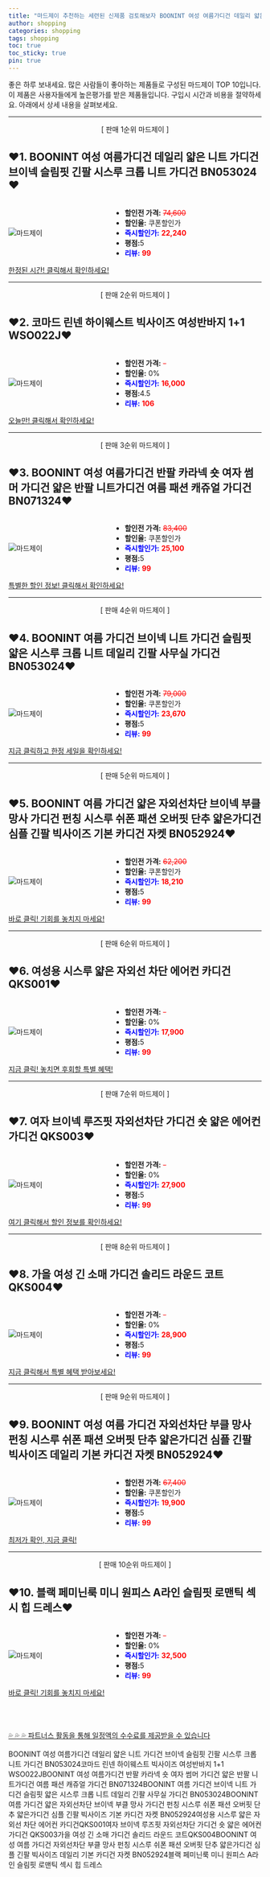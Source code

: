 ```yaml
---
title: "마드제이 추천하는 세련된 신제품 검토해보자 BOONINT 여성 여름가디건 데일리 얇은"
author: shopping
categories: shopping
tags: shopping
toc: true
toc_sticky: true
pin: true
---
```

좋은 하루 보내세요. 많은 사람들이 좋아하는 제품들로 구성된 마드제이 TOP 10입니다. 이 제품은 사용자들에게 높은평가를 받은 제품들입니다. 구입시 시간과 비용을 절약하세요. 아래에서 상세 내용을 살펴보세요.

---
<p class="toplist" style="margin: 0 auto; display: block; width: fit-content;">[ 판매 1순위 마드제이 ]</p>

<h2><strong>❤️1. BOONINT 여성 여름가디건 데일리 얇은 니트 가디건 브이넥 슬림핏 긴팔 시스루 크롭 니트 가디건 BN053024❤️</strong></h2>

<div style="display: flex; align-items: center;">
    <div style="flex: 0.4;">
        <img src="https://thumbnail8.coupangcdn.com/thumbnails/remote/230x230ex/image/vendor_inventory/31d4/09396e11aca4dc8310f629ca505e97190217ecbb7835221ce35facea045b.jpeg" alt="마드제이" style="max-width: 100%;">
    </div>
    <div style="flex: 0.6; margin-left: 10px;">
        <ul>
            <li><strong>할인전 가격:</strong> <del style="color: red;">74,600</del></li>
            <li><strong>할인율:</strong> 쿠폰할인가</li>
            <li><span style='color:blue'><strong>즉시할인가:</strong></span> <span style='color:red'><strong>22,240</strong></span></li>
            <li><strong>평점:</strong>5</li>
            <li><span style='color:blue'><strong>리뷰:</strong></span> <span style='color:red'><strong>99</strong></span></li>
        </ul>
    </div>
</div>
<div class="center">
    <a href="https://selin100587001.github.io?lptag=AF9450613&subid=githubio&pageKey=8135604222&traceid=V0-153&itemId=23109721289&vendorItemId=90142974808" class="myButton">
        한정된 시간! 클릭해서 확인하세요!
    </a>
</div>


---
<p class="toplist" style="margin: 0 auto; display: block; width: fit-content;">[ 판매 2순위 마드제이 ]</p>

<h2><strong>❤️2. 코마드 린넨 하이웨스트 빅사이즈 여성반바지 1+1 WSO022J❤️</strong></h2>

<div style="display: flex; align-items: center;">
    <div style="flex: 0.4;">
        <img src="https://thumbnail10.coupangcdn.com/thumbnails/remote/230x230ex/image/vendor_inventory/1ba3/c1c36d07f38ffa2af3d993fec903d406efb54abf75b5de44e08c15e372d4.jpg" alt="마드제이" style="max-width: 100%;">
    </div>
    <div style="flex: 0.6; margin-left: 10px;">
        <ul>
            <li><strong>할인전 가격:</strong> <del style="color: red;">-</del></li>
            <li><strong>할인율:</strong> 0%</li>
            <li><span style='color:blue'><strong>즉시할인가:</strong></span> <span style='color:red'><strong>16,000</strong></span></li>
            <li><strong>평점:</strong>4.5</li>
            <li><span style='color:blue'><strong>리뷰:</strong></span> <span style='color:red'><strong>106</strong></span></li>
        </ul>
    </div>
</div>
<div class="center">
    <a href="https://selin100587001.github.io?lptag=AF9450613&subid=githubio&pageKey=7282331834&traceid=V0-153&itemId=18595218108&vendorItemId=85731380907" class="myButton">
        오늘만! 클릭해서 확인하세요!
    </a>
</div>


---
<p class="toplist" style="margin: 0 auto; display: block; width: fit-content;">[ 판매 3순위 마드제이 ]</p>

<h2><strong>❤️3. BOONINT 여성 여름가디건 반팔 카라넥 숏 여자 썸머 가디건 얇은 반팔 니트가디건 여름 패션 캐쥬얼 가디건 BN071324❤️</strong></h2>

<div style="display: flex; align-items: center;">
    <div style="flex: 0.4;">
        <img src="https://thumbnail7.coupangcdn.com/thumbnails/remote/230x230ex/image/vendor_inventory/7b6d/c678ca12fbe053ba04634984c54f51b46511935c96d68ccad243bdbd4be5.jpg" alt="마드제이" style="max-width: 100%;">
    </div>
    <div style="flex: 0.6; margin-left: 10px;">
        <ul>
            <li><strong>할인전 가격:</strong> <del style="color: red;">83,400</del></li>
            <li><strong>할인율:</strong> 쿠폰할인가</li>
            <li><span style='color:blue'><strong>즉시할인가:</strong></span> <span style='color:red'><strong>25,100</strong></span></li>
            <li><strong>평점:</strong>5</li>
            <li><span style='color:blue'><strong>리뷰:</strong></span> <span style='color:red'><strong>99</strong></span></li>
        </ul>
    </div>
</div>
<div class="center">
    <a href="https://selin100587001.github.io?lptag=AF9450613&subid=githubio&pageKey=8226867344&traceid=V0-153&itemId=23664460131&vendorItemId=90689722878" class="myButton">
        특별한 할인 정보! 클릭해서 확인하세요!
    </a>
</div>


---
<p class="toplist" style="margin: 0 auto; display: block; width: fit-content;">[ 판매 4순위 마드제이 ]</p>

<h2><strong>❤️4. BOONINT 여름 가디건 브이넥 니트 가디건 슬림핏 얇은 시스루 크롭 니트 데일리 긴팔 사무실 가디건 BN053024❤️</strong></h2>

<div style="display: flex; align-items: center;">
    <div style="flex: 0.4;">
        <img src="https://thumbnail8.coupangcdn.com/thumbnails/remote/230x230ex/image/vendor_inventory/3509/f3d0252f3ee6ad5b42d0bfb14a12b1cb23233bb803f38d449574db75e15c.jpeg" alt="마드제이" style="max-width: 100%;">
    </div>
    <div style="flex: 0.6; margin-left: 10px;">
        <ul>
            <li><strong>할인전 가격:</strong> <del style="color: red;">79,000</del></li>
            <li><strong>할인율:</strong> 쿠폰할인가</li>
            <li><span style='color:blue'><strong>즉시할인가:</strong></span> <span style='color:red'><strong>23,670</strong></span></li>
            <li><strong>평점:</strong>5</li>
            <li><span style='color:blue'><strong>리뷰:</strong></span> <span style='color:red'><strong>99</strong></span></li>
        </ul>
    </div>
</div>
<div class="center">
    <a href="https://selin100587001.github.io?lptag=AF9450613&subid=githubio&pageKey=8135702098&traceid=V0-153&itemId=23110124829&vendorItemId=90143374375" class="myButton">
        지금 클릭하고 한정 세일을 확인하세요!
    </a>
</div>


---
<p class="toplist" style="margin: 0 auto; display: block; width: fit-content;">[ 판매 5순위 마드제이 ]</p>

<h2><strong>❤️5. BOONINT 여름 가디건 얇은 자외선차단 브이넥 부클 망사 가디건 펀칭 시스루 쉬폰 패션 오버핏 단추 얇은가디건 심플 긴팔 빅사이즈 기본 카디건 자켓 BN052924❤️</strong></h2>

<div style="display: flex; align-items: center;">
    <div style="flex: 0.4;">
        <img src="https://thumbnail7.coupangcdn.com/thumbnails/remote/230x230ex/image/vendor_inventory/2567/d73c3ff7c740aefd4717077334204dce7a0c59a7faddf57570089f9649f0.jpeg" alt="마드제이" style="max-width: 100%;">
    </div>
    <div style="flex: 0.6; margin-left: 10px;">
        <ul>
            <li><strong>할인전 가격:</strong> <del style="color: red;">62,200</del></li>
            <li><strong>할인율:</strong> 쿠폰할인가</li>
            <li><span style='color:blue'><strong>즉시할인가:</strong></span> <span style='color:red'><strong>18,210</strong></span></li>
            <li><strong>평점:</strong>5</li>
            <li><span style='color:blue'><strong>리뷰:</strong></span> <span style='color:red'><strong>99</strong></span></li>
        </ul>
    </div>
</div>
<div class="center">
    <a href="https://selin100587001.github.io?lptag=AF9450613&subid=githubio&pageKey=8136942515&traceid=V0-153&itemId=23115282753&vendorItemId=90148491543" class="myButton">
        바로 클릭! 기회를 놓치지 마세요!
    </a>
</div>


---
<p class="toplist" style="margin: 0 auto; display: block; width: fit-content;">[ 판매 6순위 마드제이 ]</p>

<h2><strong>❤️6. 여성용 시스루 얇은 자외선 차단 에어컨 카디건QKS001❤️</strong></h2>

<div style="display: flex; align-items: center;">
    <div style="flex: 0.4;">
        <img src="https://thumbnail8.coupangcdn.com/thumbnails/remote/230x230ex/image/vendor_inventory/1b53/29f4454903724c25128552667f8b728e3ba30dc18b4e91ce2a445d7488de.jpg" alt="마드제이" style="max-width: 100%;">
    </div>
    <div style="flex: 0.6; margin-left: 10px;">
        <ul>
            <li><strong>할인전 가격:</strong> <del style="color: red;">-</del></li>
            <li><strong>할인율:</strong> 0%</li>
            <li><span style='color:blue'><strong>즉시할인가:</strong></span> <span style='color:red'><strong>17,900</strong></span></li>
            <li><strong>평점:</strong>5</li>
            <li><span style='color:blue'><strong>리뷰:</strong></span> <span style='color:red'><strong>99</strong></span></li>
        </ul>
    </div>
</div>
<div class="center">
    <a href="https://selin100587001.github.io?lptag=AF9450613&subid=githubio&pageKey=8253982403&traceid=V0-153&itemId=23767003722&vendorItemId=90791335803" class="myButton">
        지금 클릭! 놓치면 후회할 특별 혜택!
    </a>
</div>


---
<p class="toplist" style="margin: 0 auto; display: block; width: fit-content;">[ 판매 7순위 마드제이 ]</p>

<h2><strong>❤️7. 여자 브이넥 루즈핏 자외선차단 가디건 숏 얇은 에어컨 가디건 QKS003❤️</strong></h2>

<div style="display: flex; align-items: center;">
    <div style="flex: 0.4;">
        <img src="https://thumbnail7.coupangcdn.com/thumbnails/remote/230x230ex/image/vendor_inventory/f1f3/8efa12521b32f2f4d72c1abc6033f5b289c8864ae14418d039aec1f69897.jpg" alt="마드제이" style="max-width: 100%;">
    </div>
    <div style="flex: 0.6; margin-left: 10px;">
        <ul>
            <li><strong>할인전 가격:</strong> <del style="color: red;">-</del></li>
            <li><strong>할인율:</strong> 0%</li>
            <li><span style='color:blue'><strong>즉시할인가:</strong></span> <span style='color:red'><strong>27,900</strong></span></li>
            <li><strong>평점:</strong>5</li>
            <li><span style='color:blue'><strong>리뷰:</strong></span> <span style='color:red'><strong>99</strong></span></li>
        </ul>
    </div>
</div>
<div class="center">
    <a href="https://selin100587001.github.io?lptag=AF9450613&subid=githubio&pageKey=8253990704&traceid=V0-153&itemId=23767041710&vendorItemId=90791373213" class="myButton">
        여기 클릭해서 할인 정보를 확인하세요!
    </a>
</div>


---
<p class="toplist" style="margin: 0 auto; display: block; width: fit-content;">[ 판매 8순위 마드제이 ]</p>

<h2><strong>❤️8. 가을 여성 긴 소매 가디건 솔리드 라운드 코트QKS004❤️</strong></h2>

<div style="display: flex; align-items: center;">
    <div style="flex: 0.4;">
        <img src="https://thumbnail6.coupangcdn.com/thumbnails/remote/230x230ex/image/vendor_inventory/9ff6/13acb08208a6b6f8df62426438971a6848aa90c0e77a65ccda1accf10c19.jpg" alt="마드제이" style="max-width: 100%;">
    </div>
    <div style="flex: 0.6; margin-left: 10px;">
        <ul>
            <li><strong>할인전 가격:</strong> <del style="color: red;">-</del></li>
            <li><strong>할인율:</strong> 0%</li>
            <li><span style='color:blue'><strong>즉시할인가:</strong></span> <span style='color:red'><strong>28,900</strong></span></li>
            <li><strong>평점:</strong>5</li>
            <li><span style='color:blue'><strong>리뷰:</strong></span> <span style='color:red'><strong>99</strong></span></li>
        </ul>
    </div>
</div>
<div class="center">
    <a href="https://selin100587001.github.io?lptag=AF9450613&subid=githubio&pageKey=8254001307&traceid=V0-153&itemId=23767088404&vendorItemId=90791418566" class="myButton">
        지금 클릭해서 특별 혜택 받아보세요!
    </a>
</div>


---
<p class="toplist" style="margin: 0 auto; display: block; width: fit-content;">[ 판매 9순위 마드제이 ]</p>

<h2><strong>❤️9. BOONINT 여성 여름 가디건 자외선차단 부클 망사 펀칭 시스루 쉬폰 패션 오버핏 단추 얇은가디건 심플 긴팔 빅사이즈 데일리 기본 카디건 자켓 BN052924❤️</strong></h2>

<div style="display: flex; align-items: center;">
    <div style="flex: 0.4;">
        <img src="https://thumbnail6.coupangcdn.com/thumbnails/remote/230x230ex/image/vendor_inventory/d10e/49d91cb1398200d79dad249f1df21346a8c7b1bce2bfeae302989fe6abb9.jpeg" alt="마드제이" style="max-width: 100%;">
    </div>
    <div style="flex: 0.6; margin-left: 10px;">
        <ul>
            <li><strong>할인전 가격:</strong> <del style="color: red;">67,400</del></li>
            <li><strong>할인율:</strong> 쿠폰할인가</li>
            <li><span style='color:blue'><strong>즉시할인가:</strong></span> <span style='color:red'><strong>19,900</strong></span></li>
            <li><strong>평점:</strong>5</li>
            <li><span style='color:blue'><strong>리뷰:</strong></span> <span style='color:red'><strong>99</strong></span></li>
        </ul>
    </div>
</div>
<div class="center">
    <a href="https://selin100587001.github.io?lptag=AF9450613&subid=githubio&pageKey=8135458527&traceid=V0-153&itemId=23109117125&vendorItemId=90142374999" class="myButton">
        최저가 확인, 지금 클릭!
    </a>
</div>


---
<p class="toplist" style="margin: 0 auto; display: block; width: fit-content;">[ 판매 10순위 마드제이 ]</p>

<h2><strong>❤️10. 블랙 페미닌룩 미니 원피스 A라인 슬림핏 로맨틱 섹시 힙 드레스❤️</strong></h2>

<div style="display: flex; align-items: center;">
    <div style="flex: 0.4;">
        <img src="https://thumbnail7.coupangcdn.com/thumbnails/remote/230x230ex/image/vendor_inventory/ad20/c0d540373b6c62517cca03f11178b3e5719fcca18f6e5c377abd4e08881f.jpg" alt="마드제이" style="max-width: 100%;">
    </div>
    <div style="flex: 0.6; margin-left: 10px;">
        <ul>
            <li><strong>할인전 가격:</strong> <del style="color: red;">-</del></li>
            <li><strong>할인율:</strong> 0%</li>
            <li><span style='color:blue'><strong>즉시할인가:</strong></span> <span style='color:red'><strong>32,500</strong></span></li>
            <li><strong>평점:</strong>5</li>
            <li><span style='color:blue'><strong>리뷰:</strong></span> <span style='color:red'><strong>99</strong></span></li>
        </ul>
    </div>
</div>
<div class="center">
    <a href="https://selin100587001.github.io?lptag=AF9450613&subid=githubio&pageKey=7784254513&traceid=V0-153&itemId=21045176924&vendorItemId=90302592259" class="myButton">
        바로 클릭! 기회를 놓치지 마세요!
    </a>
</div>

<br><br><br>[💦 💦 💦 파트너스 활동을 통해 일정액의 수수료를 제공받을 수 있습니다](https://link.coupang.com/a/bcpT2c)<br><br>BOONINT 여성 여름가디건 데일리 얇은 니트 가디건 브이넥 슬림핏 긴팔 시스루 크롭 니트 가디건 BN053024코마드 린넨 하이웨스트 빅사이즈 여성반바지 1+1 WSO022JBOONINT 여성 여름가디건 반팔 카라넥 숏 여자 썸머 가디건 얇은 반팔 니트가디건 여름 패션 캐쥬얼 가디건 BN071324BOONINT 여름 가디건 브이넥 니트 가디건 슬림핏 얇은 시스루 크롭 니트 데일리 긴팔 사무실 가디건 BN053024BOONINT 여름 가디건 얇은 자외선차단 브이넥 부클 망사 가디건 펀칭 시스루 쉬폰 패션 오버핏 단추 얇은가디건 심플 긴팔 빅사이즈 기본 카디건 자켓 BN052924여성용 시스루 얇은 자외선 차단 에어컨 카디건QKS001여자 브이넥 루즈핏 자외선차단 가디건 숏 얇은 에어컨 가디건 QKS003가을 여성 긴 소매 가디건 솔리드 라운드 코트QKS004BOONINT 여성 여름 가디건 자외선차단 부클 망사 펀칭 시스루 쉬폰 패션 오버핏 단추 얇은가디건 심플 긴팔 빅사이즈 데일리 기본 카디건 자켓 BN052924블랙 페미닌룩 미니 원피스 A라인 슬림핏 로맨틱 섹시 힙 드레스
